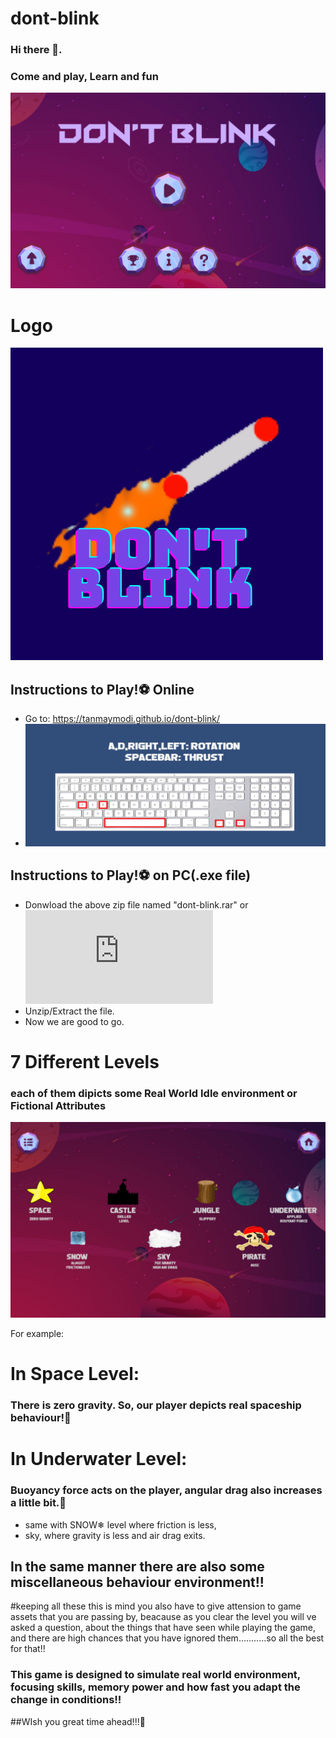 # dont-blink
### Hi there 👋.

### Come and play, Learn and fun
![Game](https://github.com/tanmaymodi/dont-blink/blob/main/db1.png)
# Logo
![logo](https://github.com/tanmaymodi/dont-blink/blob/main/logo.png)

## Instructions to Play!⚽ Online

- Go to: https://tanmaymodi.github.io/dont-blink/
- ![Controls](https://github.com/tanmaymodi/dont-blink/blob/main/db2.png)

## Instructions to Play!⚽ on PC(.exe file)

- Donwload the above zip file named "dont-blink.rar" or ![click here](https://github.com/tanmaymodi/dont-blink/raw/main/dont-blink.rar)
- Unzip/Extract the file.
- Now we are good to go.


# 7 Different Levels
### each of them dipicts some Real World Idle environment or Fictional Attributes
![Level Map](https://github.com/tanmaymodi/dont-blink/blob/main/db3.png)

For example:
# In Space Level:
### There is zero gravity. So, our player depicts real spaceship behaviour!🚀

# In Underwater Level:
### Buoyancy force acts on the player, angular drag also increases a little bit.🌊

- same with SNOW❄ level where friction is less, 
- sky, where gravity is less and air drag exits.

## In the same manner there are also some miscellaneous behaviour environment!!

#keeping all these this is mind you also have to give attension to game assets that you are passing by, beacause as you clear the level you will ve asked a question, about the things that have seen while playing the game, and there are high chances that you have ignored them...........so all the best for that!!

### This game is designed to simulate real world environment, focusing skills, memory power and how fast you adapt the change in conditions!!

##WIsh you great time ahead!!!👋
